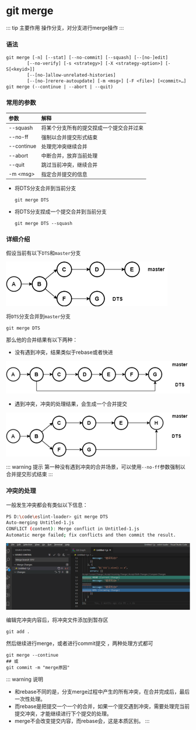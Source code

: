 # git merge

::: tip 主要作用
操作分支，对分支进行merge操作
:::

### 语法

```git
git merge [-n] [--stat] [--no-commit] [--squash] [--[no-]edit]
        [--no-verify] [-s <strategy>] [-X <strategy-option>] [-S[<keyid>]]
        [--[no-]allow-unrelated-histories]
        [--[no-]rerere-autoupdate] [-m <msg>] [-F <file>] [<commit>…​]
git merge (--continue | --abort | --quit)
```

### 常用的参数

| 参数         | 解释                   |
|:---------- |:-------------------- |
| --squash   | 将某个分支所有的提交捏成一个提交合并过来 |
| --no-ff    | 强制以合并提交形式结束          |
| --continue | 处理完冲突继续合并            |
| --abort    | 中断合并，放弃当前处理          |
| --quit     | 跳过当前冲突，继续合并          |
| -m \<msg\> | 指定合并提交的信息            |

- 将DTS分支合并到当前分支
  
  ```git
  git merge DTS
  ```

- 将DTS分支捏成一个提交合并到当前分支
  
  ```git
  git merge DTS --squash
  ```

### 详细介绍

假设当前有以下`DTS`和`master`分支

![merge图示](./assets/merge.png)

将`DTS`分支合并到`master`分支

```git
git merge DTS
```

那么他的合并结果有以下两种：

- 没有遇到冲突，结果类似于rebase或者快进

!["merge 合并结果"](./assets/merge_result1.png)

- 遇到冲突，冲突的处理结果，会生成一个合并提交

!["merge 合并结果"](./assets/merge_result2.png)

::: warning 提示
第一种没有遇到冲突的合并场景，可以使用`--no-ff`参数强制以合并提交形式结束
:::

### 冲突的处理

一般发生冲突都会有类似以下信息：

```bash
PS D:\code\eslint-loader> git merge DTS
Auto-merging Untitled-1.js
CONFLICT (content): Merge conflict in Untitled-1.js
Automatic merge failed; fix conflicts and then commit the result.
```

!["merge冲突"](./assets/merge_conflict.png)

编辑完冲突内容后，将冲突文件添加到暂存区

```git
git add .
```

然后继续进行merge，或者进行commit提交 ，两种处理方式都可

```git
git merge --continue
## 或
git commit -m "merge原因"
```

::: warning 说明

- 和rebase不同的是，分支merge过程中产生的所有冲突，在合并完成后，最后一次性处理。
- 而rebase是把提交一个一个的合并，如果一个提交遇到冲突，需要处理完当前提交冲突，才能继续进行下个提交的处理。
- merge不会改变提交内容，而rebase会，这是本质区别。
  :::
